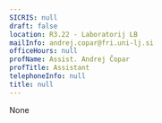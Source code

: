 ```yaml
---
SICRIS: null
draft: false
location: R3.22 - Laboratorij LB
mailInfo: andrej.copar@fri.uni-lj.si
officeHours: null
profName: Assist. Andrej Čopar
profTitle: Assistant
telephoneInfo: null
title: null
---
```


None